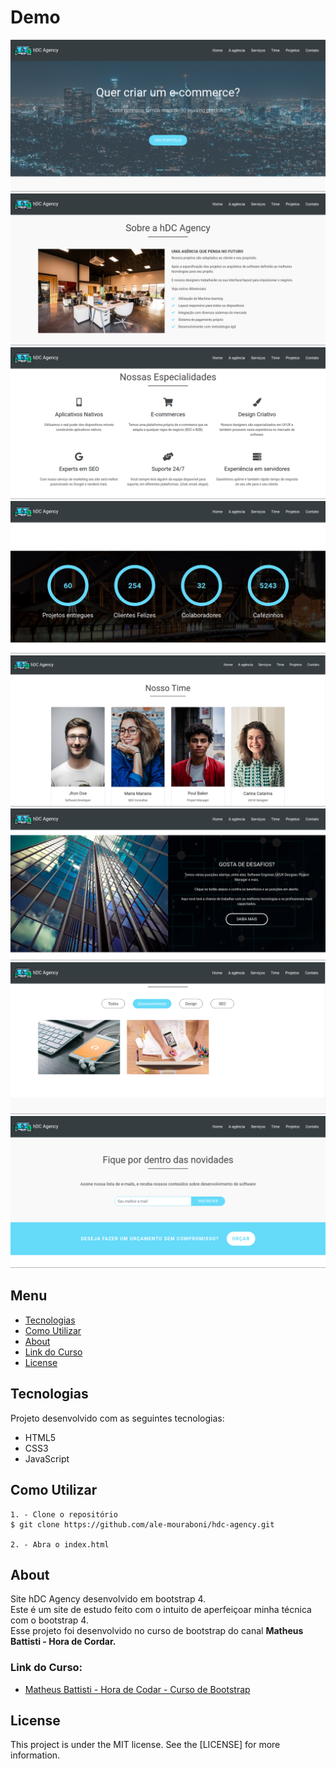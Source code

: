 # Demo
![Demo](readme/demo.png)
![Demo](readme/demo-2.png)
![Demo](readme/demo-3.png)
![Demo](readme/demo-4.png)
![Demo](readme/demo-5.png)
![Demo](readme/demo-6.png)
![Demo](readme/demo-7.png)
![Demo](readme/demo-8.png)

## Menu
* [Tecnologias](#Tecnologias)
* [Como Utilizar](#Como-Utilizar)
* [About](#About)
* [Link do Curso](#Link-do-Curso)
* [License](#License)

## Tecnologias
Projeto desenvolvido com as seguintes tecnologias:
* HTML5
* CSS3
* JavaScript

## Como Utilizar
```
1. - Clone o repositório
$ git clone https://github.com/ale-mouraboni/hdc-agency.git

2. - Abra o index.html
```

## About
Site hDC Agency desenvolvido em bootstrap 4.  
Este é um site de estudo feito com o intuito de aperfeiçoar minha técnica com o bootstrap 4.  
Esse projeto foi desenvolvido no curso de bootstrap do canal **Matheus Battisti - Hora de Cordar.**

### Link do Curso:

* [Matheus Battisti - Hora de Codar - Curso de Bootstrap](https://www.youtube.com/playlist?list=PLnDvRpP8Bnexu5wvxogy6N49_S5Xk8Cze)

## License
This project is under the MIT license. See the [LICENSE] for more information.

